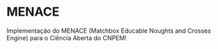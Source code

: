 # MENACE
Implementação do MENACE (Matchbox Educable Noughts and Crosses Engine) para o Ciência Aberta do CNPEM!
